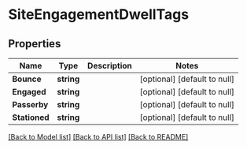 # SiteEngagementDwellTags

## Properties
Name | Type | Description | Notes
------------ | ------------- | ------------- | -------------
**Bounce** | **string** |  | [optional] [default to null]
**Engaged** | **string** |  | [optional] [default to null]
**Passerby** | **string** |  | [optional] [default to null]
**Stationed** | **string** |  | [optional] [default to null]

[[Back to Model list]](../README.md#documentation-for-models) [[Back to API list]](../README.md#documentation-for-api-endpoints) [[Back to README]](../README.md)

